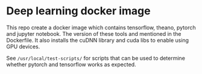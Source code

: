 # Deep learning docker image

This repo  create a docker image which contains tensorflow, theano, pytorch and jupyter notebook. The version of these tools and mentioned in the Dockerfile. It also installs the cuDNN library and cuda libs to enable using GPU devices.

See `/usr/local/test-scripts/` for scripts that can be used to determine
whether pytorch and tensorflow works as expected.

